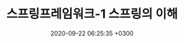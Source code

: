 ---
layout: post
title:  스프링프레임워크-1 스프링의 이해
date:   2020-09-22 06:25:35 +0300
image:  '/images/spring.png'
tags:   Spring
---
